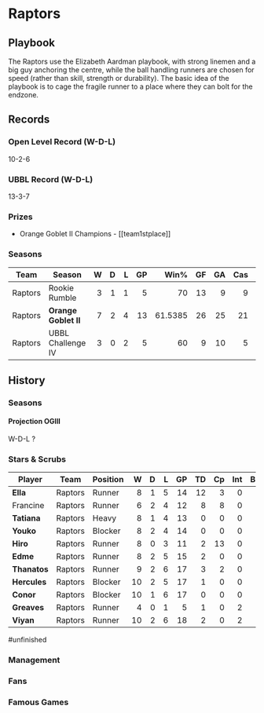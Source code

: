 # Raptors



## Playbook

The Raptors use the Elizabeth Aardman playbook, with strong linemen and a big guy anchoring the centre, while the ball handling runners are chosen for speed (rather than skill, strength or durability). The basic idea of the playbook is to cage the fragile runner to a place where they can bolt for the endzone.

## Records

### Open Level Record (W-D-L)

10-2-6

### UBBL Record (W-D-L)

13-3-7

### Prizes

* Orange Goblet II Champions - [[team1stplace]]

### Seasons

| Team      | Season             | W  | D | L | GP | Win% | GF   | GA   | Cas  | CDif | FF   |
|-----------|--------------------|--:|--:|--:|---:|-----:|---:|---:|----:|-----:|---:|
| Raptors | Rookie Rumble     |    3 |    1 |    1 |      5 |      70 |   13 |    9 |    9 |     -1 |    2 |
| Raptors | **Orange Goblet II**  |    7 |    2 |    4 |     13 | 61.5385 |   26 |   25 |   21 |      1 |    4 |
| Raptors | UBBL Challenge IV |    3 |    0 |    2 |      5 |      60 |    9 |   10 |    5 |     -1 |    1 |


## History


### Seasons


#### Projection OGIII

W-D-L ?


### Stars & Scrubs

| Player           | Team        | Position      | W | D | L | GP | TD | Cp | Int | BH | SI | Ki | MVP | SPP |
|------------------|-------------|---------------|--:|--:|--:|---:|---:|---:|----:|---:|---:|---:|----:|----:|
| **Ella**      | Raptors | Runner    |    8 |    1 |    5 |   14 |   12 |    3 |    0 |    0 |    0 |    0 |    2 |   49 |
| Francine | Raptors | Runner    |    6 |    2 |    4 |   12 |    8 |    8 |    0 |    0 |    0 |    0 |    2 |   42 |
| **Tatiana**   | Raptors | Heavy |    8 |    1 |    4 |   13 |    0 |    0 |    0 |    4 |    0 |    0 |    3 |   23 |
| **Youko**     | Raptors | Blocker   |    8 |    2 |    4 |   14 |    0 |    0 |    0 |    3 |    1 |    1 |    2 |   20 |
| **Hiro**      | Raptors | Runner    |    8 |    0 |    3 |   11 |    2 |   13 |    0 |    0 |    0 |    0 |    0 |   19 |
| **Edme**      | Raptors | Runner    |    8 |    2 |    5 |   15 |    2 |    0 |    0 |    0 |    0 |    0 |    2 |   16 |
| **Thanatos**  | Raptors | Runner    |    9 |    2 |    6 |   17 |    3 |    2 |    0 |    0 |    0 |    0 |    1 |   16 |
| **Hercules**  | Raptors | Blocker   |   10 |    2 |    5 |   17 |    1 |    0 |    0 |    1 |    0 |    0 |    2 |   15 |
| **Conor**     | Raptors | Blocker   |   10 |    1 |    6 |   17 |    0 |    0 |    0 |    2 |    1 |    1 |    1 |   13 |
| **Greaves**   | Raptors | Runner    |    4 |    0 |    1 |    5 |    1 |    0 |    2 |    0 |    0 |    0 |    1 |   12 |
| **Viyan**     | Raptors | Runner    |   10 |    2 |    6 |   18 |    2 |    0 |    2 |    0 |    0 |    0 |    0 |   10 |


#unfinished 

### Management

### Fans


### Famous Games


